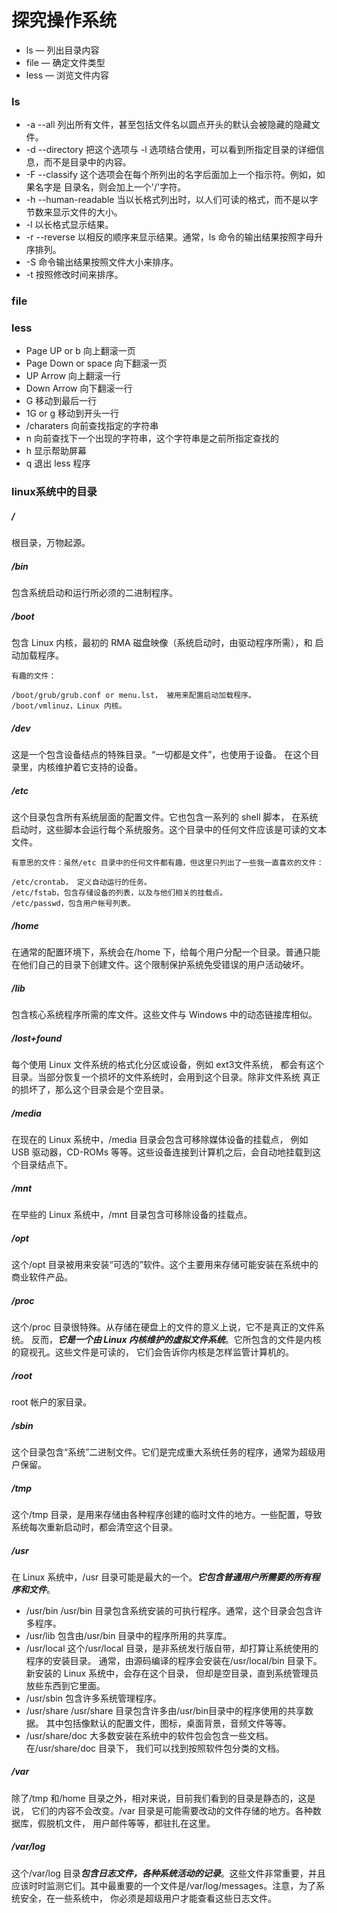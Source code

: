 # 探究操作系统

* ls — 列出目录内容
* file — 确定文件类型
* less — 浏览文件内容

### ls

* -a 	--all 	        列出所有文件，甚至包括文件名以圆点开头的默认会被隐藏的隐藏文件。
* -d 	--directory     把这个选项与 -l 选项结合使用，可以看到所指定目录的详细信息，而不是目录中的内容。
* -F 	--classify 	        这个选项会在每个所列出的名字后面加上一个指示符。例如，如果名字是 目录名，则会加上一个'/'字符。
* -h 	--human-readable 	当以长格式列出时，以人们可读的格式，而不是以字节数来显示文件的大小。
* -l 	                    以长格式显示结果。
* -r 	--reverse 	        以相反的顺序来显示结果。通常，ls 命令的输出结果按照字母升序排列。
* -S 		                命令输出结果按照文件大小来排序。
* -t 		                按照修改时间来排序。

### file

### less

* Page UP or b 	向上翻滚一页
* Page Down or space 	向下翻滚一页
* UP Arrow 	    向上翻滚一行
* Down Arrow 	向下翻滚一行
* G 	        移动到最后一行
* 1G or g 	    移动到开头一行
* /charaters 	向前查找指定的字符串
* n 	        向前查找下一个出现的字符串，这个字符串是之前所指定查找的
* h 	        显示帮助屏幕
* q 	        退出 less 程序

### linux系统中的目录

##### / 	    

根目录，万物起源。

##### /bin

包含系统启动和运行所必须的二进制程序。

##### /boot 	

包含 Linux 内核，最初的 RMA 磁盘映像（系统启动时，由驱动程序所需），和 启动加载程序。

    有趣的文件：

    /boot/grub/grub.conf or menu.lst， 被用来配置启动加载程序。
    /boot/vmlinuz，Linux 内核。

##### /dev 	

这是一个包含设备结点的特殊目录。“一切都是文件”，也使用于设备。 在这个目录里，内核维护着它支持的设备。

##### /etc

这个目录包含所有系统层面的配置文件。它也包含一系列的 shell 脚本， 在系统启动时，这些脚本会运行每个系统服务。这个目录中的任何文件应该是可读的文本文件。

    有意思的文件：虽然/etc 目录中的任何文件都有趣，但这里只列出了一些我一直喜欢的文件：

    /etc/crontab， 定义自动运行的任务。
    /etc/fstab，包含存储设备的列表，以及与他们相关的挂载点。
    /etc/passwd，包含用户帐号列表。

##### /home

在通常的配置环境下，系统会在/home 下，给每个用户分配一个目录。普通只能 在他们自己的目录下创建文件。这个限制保护系统免受错误的用户活动破坏。

##### /lib

包含核心系统程序所需的库文件。这些文件与 Windows 中的动态链接库相似。

##### /lost+found

每个使用 Linux 文件系统的格式化分区或设备，例如 ext3文件系统， 都会有这个目录。当部分恢复一个损坏的文件系统时，会用到这个目录。除非文件系统 真正的损坏了，那么这个目录会是个空目录。

##### /media

在现在的 Linux 系统中，/media 目录会包含可移除媒体设备的挂载点， 例如 USB 驱动器，CD-ROMs 等等。这些设备连接到计算机之后，会自动地挂载到这个目录结点下。

##### /mnt

在早些的 Linux 系统中，/mnt 目录包含可移除设备的挂载点。

##### /opt

这个/opt 目录被用来安装“可选的”软件。这个主要用来存储可能安装在系统中的商业软件产品。

##### /proc

这个/proc 目录很特殊。从存储在硬盘上的文件的意义上说，它不是真正的文件系统。 反而，***它是一个由 Linux 内核维护的虚拟文件系统***。它所包含的文件是内核的窥视孔。这些文件是可读的， 它们会告诉你内核是怎样监管计算机的。

##### /root

root 帐户的家目录。

##### /sbin

这个目录包含“系统”二进制文件。它们是完成重大系统任务的程序，通常为超级用户保留。

##### /tmp

这个/tmp 目录，是用来存储由各种程序创建的临时文件的地方。一些配置，导致系统每次重新启动时，都会清空这个目录。

##### /usr

在 Linux 系统中，/usr 目录可能是最大的一个。***它包含普通用户所需要的所有程序和文件***。

* /usr/bin 	    /usr/bin 目录包含系统安装的可执行程序。通常，这个目录会包含许多程序。
* /usr/lib 	    包含由/usr/bin 目录中的程序所用的共享库。
* /usr/local 	这个/usr/local 目录，是非系统发行版自带，却打算让系统使用的程序的安装目录。 通常，由源码编译的程序会安装在/usr/local/bin 目录下。新安装的 Linux 系统中，会存在这个目录， 但却是空目录，直到系统管理员放些东西到它里面。
* /usr/sbin 	包含许多系统管理程序。
* /usr/share 	/usr/share 目录包含许多由/usr/bin目录中的程序使用的共享数据。 其中包括像默认的配置文件，图标，桌面背景，音频文件等等。
* /usr/share/doc 	大多数安装在系统中的软件包会包含一些文档。在/usr/share/doc 目录下， 我们可以找到按照软件包分类的文档。

##### /var

除了/tmp 和/home 目录之外，相对来说，目前我们看到的目录是静态的，这是说， 它们的内容不会改变。/var 目录是可能需要改动的文件存储的地方。各种数据库，假脱机文件， 用户邮件等等，都驻扎在这里。

##### /var/log

这个/var/log 目录***包含日志文件，各种系统活动的记录***。这些文件非常重要，并且 应该时时监测它们。其中最重要的一个文件是/var/log/messages。注意，为了系统安全，在一些系统中， 你必须是超级用户才能查看这些日志文件。


